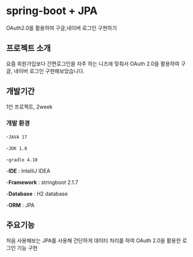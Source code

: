 # spring-boot + JPA
OAuth2.0를 활용하여 구글,네이버 로그인 구현하기

## 프로젝트 소개
요즘 회원가입보다 간편로그인을 자주 하는 니즈에 맞춰서
OAuth 2.0을 활용하여 구글, 네이버 로그인 구현해보았습니다.
<br>

## 개발기간
1인 프로젝트, 2week

### 개발 환경
-`JAVA 17`

-`JDK 1.8`

-`gradle 4.10`

-**IDE** : IntelliJ IDEA

-**Framework** : stringboot 2.1.7

-**Database** : H2 database

-**ORM** : JPA

## 주요기능
처음 사용해보는 JPA를 사용해 간단하게 데이터 처리를 하여 OAuth 2.0을 활용한 로그인 기능 구현
